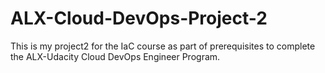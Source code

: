 # ALX-Cloud-DevOps-Project-2

This is my project2 for the IaC course as part of prerequisites to complete the ALX-Udacity Cloud DevOps Engineer Program.
